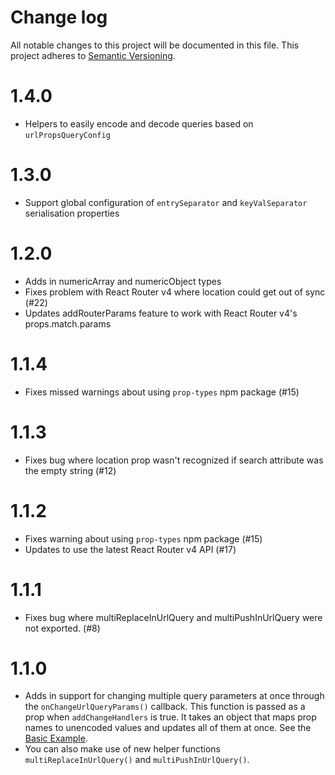 # Change log

All notable changes to this project will be documented in this file.
This project adheres to [Semantic Versioning](http://semver.org/).

# 1.4.0

- Helpers to easily encode and decode queries based on `urlPropsQueryConfig`

# 1.3.0

- Support global configuration of `entrySeparator` and `keyValSeparator` serialisation properties

# 1.2.0

- Adds in numericArray and numericObject types
- Fixes problem with React Router v4 where location could get out of sync (#22)
- Updates addRouterParams feature to work with React Router v4's props.match.params

# 1.1.4

- Fixes missed warnings about using `prop-types` npm package (#15)

# 1.1.3

- Fixes bug where location prop wasn't recognized if search attribute was the empty string (#12)

# 1.1.2

- Fixes warning about using `prop-types` npm package (#15)
- Updates to use the latest React Router v4 API (#17)

# 1.1.1

- Fixes bug where multiReplaceInUrlQuery and multiPushInUrlQuery were not exported. (#8)

# 1.1.0

- Adds in support for changing multiple query parameters at once through the `onChangeUrlQueryParams()` callback. This function is passed as a prop when `addChangeHandlers` is true. It takes an object that maps prop names to unencoded values and updates all of them at once. See the [Basic Example](https://github.com/pbeshai/react-url-query/blob/master/examples/basic/src/MainPage.js).
- You can also make use of new helper functions `multiReplaceInUrlQuery()` and `multiPushInUrlQuery()`.
